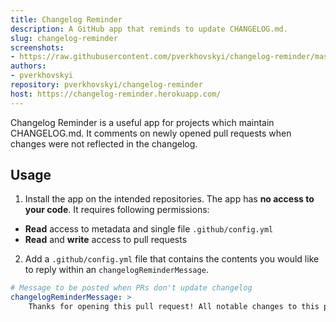 ```yaml
---
title: Changelog Reminder
description: A GitHub app that reminds to update CHANGELOG.md.
slug: changelog-reminder
screenshots:
- https://raw.githubusercontent.com/pverkhovskyi/changelog-reminder/master/docs/changelog-reminder.png
authors:
- pverkhovskyi
repository: pverkhovskyi/changelog-reminder
host: https://changelog-reminder.herokuapp.com/
---
```


Changelog Reminder is a useful app for projects which maintain CHANGELOG.md. It comments on newly opened  pull requests when changes were not reflected in the changelog.

## Usage

1. Install the app on the intended repositories. The app has **no access to your code**. It requires following permissions:
  - **Read** access to metadata and single file `.github/config.yml`
  - **Read** and **write** access to pull requests
2. Add a `.github/config.yml` file that contains the contents you would like to reply within an `changelogReminderMessage`.

```yml
# Message to be posted when PRs don't update changelog
changelogReminderMessage: >
    Thanks for opening this pull request! All notable changes to this project should be documented in CHANGELOG.md. Please update it based on your changes.

```
